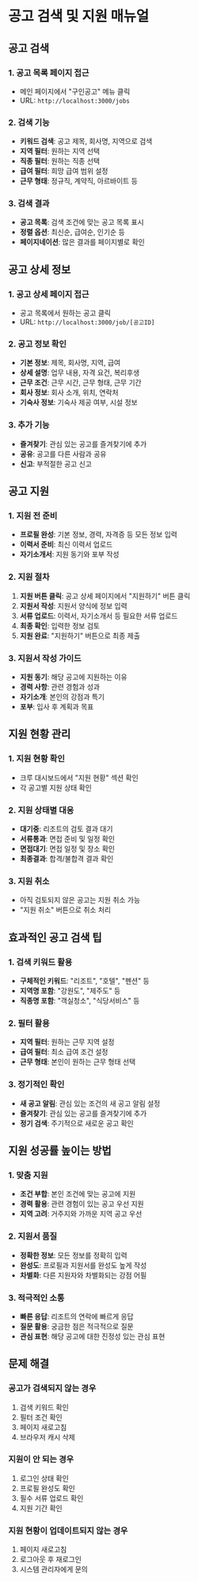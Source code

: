 # 공고 검색 및 지원 매뉴얼

## 공고 검색

### 1. 공고 목록 페이지 접근
- 메인 페이지에서 "구인공고" 메뉴 클릭
- URL: `http://localhost:3000/jobs`

### 2. 검색 기능
- **키워드 검색**: 공고 제목, 회사명, 지역으로 검색
- **지역 필터**: 원하는 지역 선택
- **직종 필터**: 원하는 직종 선택
- **급여 필터**: 희망 급여 범위 설정
- **근무 형태**: 정규직, 계약직, 아르바이트 등

### 3. 검색 결과
- **공고 목록**: 검색 조건에 맞는 공고 목록 표시
- **정렬 옵션**: 최신순, 급여순, 인기순 등
- **페이지네이션**: 많은 결과를 페이지별로 확인

## 공고 상세 정보

### 1. 공고 상세 페이지 접근
- 공고 목록에서 원하는 공고 클릭
- URL: `http://localhost:3000/job/[공고ID]`

### 2. 공고 정보 확인
- **기본 정보**: 제목, 회사명, 지역, 급여
- **상세 설명**: 업무 내용, 자격 요건, 복리후생
- **근무 조건**: 근무 시간, 근무 형태, 근무 기간
- **회사 정보**: 회사 소개, 위치, 연락처
- **기숙사 정보**: 기숙사 제공 여부, 시설 정보

### 3. 추가 기능
- **즐겨찾기**: 관심 있는 공고를 즐겨찾기에 추가
- **공유**: 공고를 다른 사람과 공유
- **신고**: 부적절한 공고 신고

## 공고 지원

### 1. 지원 전 준비
- **프로필 완성**: 기본 정보, 경력, 자격증 등 모든 정보 입력
- **이력서 준비**: 최신 이력서 업로드
- **자기소개서**: 지원 동기와 포부 작성

### 2. 지원 절차
1. **지원 버튼 클릭**: 공고 상세 페이지에서 "지원하기" 버튼 클릭
2. **지원서 작성**: 지원서 양식에 정보 입력
3. **서류 업로드**: 이력서, 자기소개서 등 필요한 서류 업로드
4. **최종 확인**: 입력한 정보 검토
5. **지원 완료**: "지원하기" 버튼으로 최종 제출

### 3. 지원서 작성 가이드
- **지원 동기**: 해당 공고에 지원하는 이유
- **경력 사항**: 관련 경험과 성과
- **자기소개**: 본인의 강점과 특기
- **포부**: 입사 후 계획과 목표

## 지원 현황 관리

### 1. 지원 현황 확인
- 크루 대시보드에서 "지원 현황" 섹션 확인
- 각 공고별 지원 상태 확인

### 2. 지원 상태별 대응
- **대기중**: 리조트의 검토 결과 대기
- **서류통과**: 면접 준비 및 일정 확인
- **면접대기**: 면접 일정 및 장소 확인
- **최종결과**: 합격/불합격 결과 확인

### 3. 지원 취소
- 아직 검토되지 않은 공고는 지원 취소 가능
- "지원 취소" 버튼으로 취소 처리

## 효과적인 공고 검색 팁

### 1. 검색 키워드 활용
- **구체적인 키워드**: "리조트", "호텔", "펜션" 등
- **지역명 포함**: "강원도", "제주도" 등
- **직종명 포함**: "객실청소", "식당서비스" 등

### 2. 필터 활용
- **지역 필터**: 원하는 근무 지역 설정
- **급여 필터**: 최소 급여 조건 설정
- **근무 형태**: 본인이 원하는 근무 형태 선택

### 3. 정기적인 확인
- **새 공고 알림**: 관심 있는 조건의 새 공고 알림 설정
- **즐겨찾기**: 관심 있는 공고를 즐겨찾기에 추가
- **정기 검색**: 주기적으로 새로운 공고 확인

## 지원 성공률 높이는 방법

### 1. 맞춤 지원
- **조건 부합**: 본인 조건에 맞는 공고에 지원
- **경력 활용**: 관련 경험이 있는 공고 우선 지원
- **지역 고려**: 거주지와 가까운 지역 공고 우선

### 2. 지원서 품질
- **정확한 정보**: 모든 정보를 정확히 입력
- **완성도**: 프로필과 지원서를 완성도 높게 작성
- **차별화**: 다른 지원자와 차별화되는 강점 어필

### 3. 적극적인 소통
- **빠른 응답**: 리조트의 연락에 빠르게 응답
- **질문 활용**: 궁금한 점은 적극적으로 질문
- **관심 표현**: 해당 공고에 대한 진정성 있는 관심 표현

## 문제 해결

### 공고가 검색되지 않는 경우
1. 검색 키워드 확인
2. 필터 조건 확인
3. 페이지 새로고침
4. 브라우저 캐시 삭제

### 지원이 안 되는 경우
1. 로그인 상태 확인
2. 프로필 완성도 확인
3. 필수 서류 업로드 확인
4. 지원 기간 확인

### 지원 현황이 업데이트되지 않는 경우
1. 페이지 새로고침
2. 로그아웃 후 재로그인
3. 시스템 관리자에게 문의
